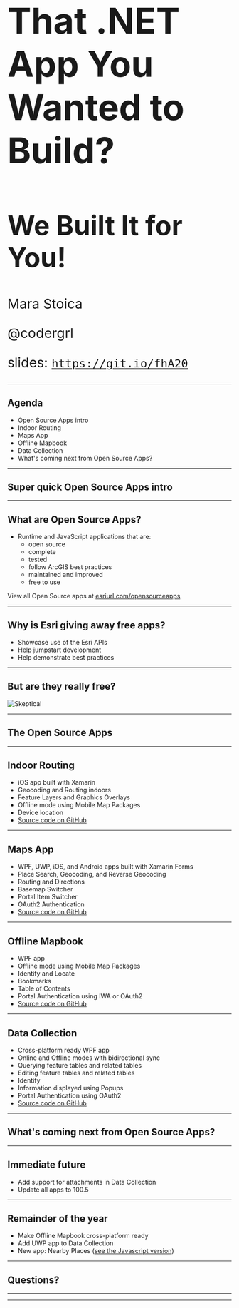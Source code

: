 <!-- .slide: data-background="../reveal.js/img/2019/devsummit/bg-1.png" -->

<h1 style="text-align: left; font-size: 80px;">That .NET App You Wanted to Build?</h1>
<h2 style="text-align: left; font-size: 60px;">We Built It for You!</h2>
<p style="text-align: left; font-size: 30px;">Mara Stoica</p>
<p style="text-align: left; font-size: 30px;">@codergrl</p>
    <p style="text-align: left; font-size: 30px;">slides: <a href="https://git.io/fhA20"><code>https://git.io/fhA20</code></a></p>

---

<!-- .slide: data-background="../reveal.js/img/2019/devsummit/bg-2.png" -->

## Agenda

- Open Source Apps intro
- Indoor Routing
- Maps App
- Offline Mapbook
- Data Collection
- What's coming next from Open Source Apps?

---

<!-- .slide: data-background="../reveal.js/img/2019/devsummit/bg-4.png" -->

## Super quick Open Source Apps intro

---

<!-- .slide: data-background="../reveal.js/img/2019/devsummit/bg-3.png" -->

## What are Open Source Apps?

- Runtime and JavaScript applications that are:
    - open source
    - complete
    - tested
    - follow ArcGIS best practices
    - maintained and improved
    - free to use

View all Open Source apps at [esriurl.com/opensourceapps](http://esriurl.com/opensourceapps)

---

<!-- .slide: data-background="../reveal.js/img/2019/devsummit/bg-3.png" -->

## Why is Esri giving away free apps?

- Showcase use of the Esri APIs
- Help jumpstart development
- Help demonstrate best practices

---

<!-- .slide: data-background="../reveal.js/img/2019/devsummit/bg-3.png" -->

## But are they really free?

![Skeptical](https://media.giphy.com/media/teiEDj7iKHYLC/giphy.gif)

---

<!-- .slide: data-background="../reveal.js/img/2019/devsummit/bg-5.png" -->

## The Open Source Apps

---

<!-- .slide: data-background="../reveal.js/img/2019/devsummit/bg-3.png" -->

## Indoor Routing

- iOS app built with Xamarin
- Geocoding and Routing indoors
- Feature Layers and Graphics Overlays 
- Offline mode using Mobile Map Packages
- Device location
- [Source code on GitHub](https://github.com/Esri/indoor-routing-xamarin)

---

<!-- .slide: data-background="../reveal.js/img/2019/devsummit/bg-3.png" -->

## Maps App

- WPF, UWP, iOS, and Android apps built with Xamarin Forms 
- Place Search, Geocoding, and Reverse Geocoding
- Routing and Directions
- Basemap Switcher
- Portal Item Switcher
- OAuth2 Authentication
- [Source code on GitHub](https://github.com/Esri/maps-app-dotnet)

---

<!-- .slide: data-background="../reveal.js/img/2019/devsummit/bg-3.png" -->

## Offline Mapbook

- WPF app
- Offline mode using Mobile Map Packages
- Identify and Locate
- Bookmarks
- Table of Contents
- Portal Authentication using IWA or OAuth2
- [Source code on GitHub](https://github.com/Esri/mapbook-wpf)

---

<!-- .slide: data-background="../reveal.js/img/2019/devsummit/bg-3.png" -->

## Data Collection

- Cross-platform ready WPF app
- Online and Offline modes with bidirectional sync
- Querying feature tables and related tables
- Editing feature tables and related tables
- Identify 
- Information displayed using Popups
- Portal Authentication using OAuth2
- [Source code on GitHub](https://github.com/Esri/data-collection-dotnet)

---

<!-- .slide: data-background="../reveal.js/img/2019/devsummit/bg-6.png" -->

## What's coming next from Open Source Apps?

---

<!-- .slide: data-background="../reveal.js/img/2019/devsummit/bg-3.png" -->

## Immediate future

- Add support for attachments in Data Collection
- Update all apps to 100.5 

---

<!-- .slide: data-background="../reveal.js/img/2019/devsummit/bg-3.png" -->

## Remainder of the year

- Make Offline Mapbook cross-platform ready
- Add UWP app to Data Collection
- New app: Nearby Places ([see the Javascript version](https://arcgis-nearby-js.netlify.com/))


---

<!-- .slide: data-background="../reveal.js/img/2019/devsummit/bg-5.png" -->

## Questions?

---

<!-- .slide: data-background="../reveal.js/img/2019/devsummit/bg-esri.png" -->

---

<!-- .slide: data-background="../reveal.js/img/2019/devsummit/bg-rating.png" -->
